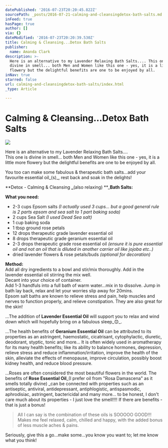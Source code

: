 ```yaml
---
datePublished: '2016-07-23T20:20:45.822Z'
sourcePath: _posts/2016-07-21-calming-and-cleansingdetox-bath-salts.md
inFeed: true
hasPage: true
author: []
via: {}
dateModified: '2016-07-23T20:20:39.530Z'
title: Calming & Cleansing...Detox Bath Salts
publisher:
  name: Amanda Clark
description: >-
  Here is an alternative to my Lavender Relaxing Bath Salts.... This one is
  divine in smell... both Men and Women like this one - yes, it is a little more
  flowery but the delightful benefits are one to be enjoyed by all.
inNav: true
starred: false
url: calming-and-cleansingdetox-bath-salts/index.html
_type: Article

---
```

# Calming & Cleansing...Detox Bath Salts
![](https://s3-us-west-2.amazonaws.com/the-grid-img/p/6472f44b15c644229ff403871357543853b70f7a.jpg)

Here is an alternative to my Lavender Relaxing Bath Salts....  
This one is divine in smell... both Men and Women like this one - yes, it is a little more flowery but the delightful benefits are one to be enjoyed by all.

You too can make some fabulous & therapeutic bath salts...add your favourite essential oil_(s)_, rest back and soak in the delights!

**Detox - Calming & Cleansing **_**(also relaxing) **_**Bath Salts:**

**What you need:**  
- 2-3 cups Epsom salts _(I actually used 3 cups... but a good general rule is 2 parts epsom and sea salt to 1 part baking soda)_  
- 2 cups Sea Salt _(I used Dead Sea salt)_  
- 1 cup baking soda  
- 1 tbsp ground rose petals  
- 12 drops therapeutic grade lavender essential oil  
- 8 drops therapeutic grade geranium essential oil  
- 2-3 drops therapeutic grade rose essential oil _(ensure it is pure essential oil and not an oil that is diluted in another carrier oil like jojoba etc..)_  
- dried lavender flowers & rose petals/buds _(optional for decoration)_

**Method:**  
Add all dry ingredients to a bowl and stir/mix thoroughly. Add in the lavender essential oil stirring the mix well.  
Decant into your choice of container.  
Add 1-3 handfuls into a full bath of warm water...mix in to dissolve. Jump in bath lay back, relax and let your worries slip away for 20mins.  
Epsom salt baths are known to relieve stress and pain, help muscles and nerves to function properly, and relieve constipation. They are also great for the skin!

...The addition of **Lavender Essential Oil** will support you to relax and wind down which will hopefully bring on a fabulous sleep_😊_.

...The health benefits of **Geranium Essential Oil** can be attributed to its properties as an astringent, haemostatic, cicatrisant, cytophylactic, diuretic, deodorant, styptic, tonic and more... It is often widely used in aromatherapy for its many health benefits; like its ability to balance hormones, depression, relieve stress and reduce inflammation/irritation, improve the health of the skin, alleviate the effects of menopause, improve circulation, possibly boost kidney health, and reduce blood pressure.

...Roses are often considered the most beautiful flowers in the world. The benefits of **Rose Essential Oil**_(I prefer oil from "Rosa Damascena" as it smells totally divine) _can be connected with properties such as an antiseptic, antiviral, antidepressant, antiphlogistic, antispasmodic, aphrodisiac, astringent, bactericidal and many more... to be honest, I don't care much about its properties - I just love the smell!!!! If there are benefits - that is just a bonus!

> All I can say is the combination of these oils is SOOOOO GOOD!!! Makes me feel relaxed, calm, chilled and happy, with the added bonus of less muscle aches & pains.

Seriously, give this a go...make some...you know you want to; let me know what you think!